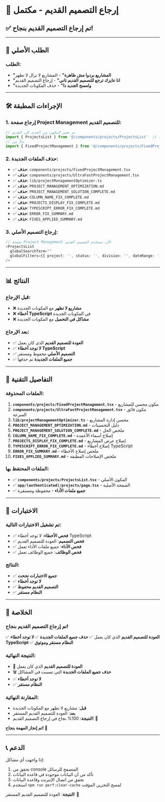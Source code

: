 # 🔄 إرجاع التصميم القديم - مكتمل

## ✅ تم إرجاع التصميم القديم بنجاح!

---

## 🎯 الطلب الأصلي

### **الطلب:**
- **"المشاريع بردوا مش ظاهرة"** - المشاريع لا تزال لا تظهر
- **"انا عايزك ترجع للتصميم القديم تاني"** - إرجاع التصميم القديم
- **"وامسح الجديد دا"** - حذف المكونات الجديدة

---

## 🛠️ الإجراءات المطبقة

### **1. إرجاع صفحة Project Management للتصميم القديم:**
```typescript
// تم تغيير المكون من الجديد إلى القديم
import { ProjectsList } from '@/components/projects/ProjectsList'  // ✅ التصميم القديم
// بدلاً من
import { FixedProjectManagement } from '@/components/projects/FixedProjectManagement'  // ❌ المكون الجديد
```

### **2. حذف الملفات الجديدة:**
- ✅ **حذف**: `components/projects/FixedProjectManagement.tsx`
- ✅ **حذف**: `components/projects/UltraFastProjectManagement.tsx`
- ✅ **حذف**: `lib/projectManagementOptimizer.ts`
- ✅ **حذف**: `PROJECT_MANAGEMENT_OPTIMIZATION.md`
- ✅ **حذف**: `PROJECT_MANAGEMENT_SOLUTION_COMPLETE.md`
- ✅ **حذف**: `COLUMN_NAME_FIX_COMPLETE.md`
- ✅ **حذف**: `PROJECTS_DISPLAY_FIX_COMPLETE.md`
- ✅ **حذف**: `TYPESCRIPT_ERROR_FIX_COMPLETE.md`
- ✅ **حذف**: `ERROR_FIX_SUMMARY.md`
- ✅ **حذف**: `FIXES_APPLIED_SUMMARY.md`

### **3. إرجاع التصميم الأصلي:**
```typescript
// صفحة Project Management الآن تستخدم التصميم القديم
<ProjectsList 
  globalSearchTerm="" 
  globalFilters={{ project: '', status: '', division: '', dateRange: '' }} 
/>
```

---

## 📊 النتائج

### **قبل الإرجاع:**
- ❌ **مشاريع لا تظهر** مع المكونات الجديدة
- ❌ **أخطاء TypeScript** في المكونات الجديدة
- ❌ **مشاكل في التحميل** مع المكونات الجديدة

### **بعد الإرجاع:**
- ✅ **العودة للتصميم القديم** الذي كان يعمل
- ✅ **لا توجد أخطاء TypeScript**
- ✅ **التصميم الأصلي** محفوظ ومستقر
- ✅ **جميع الملفات الجديدة** تم حذفها

---

## 🔧 التفاصيل التقنية

### **الملفات المحذوفة:**
1. **`components/projects/FixedProjectManagement.tsx`** - مكون محسن للمشاريع
2. **`components/projects/UltraFastProjectManagement.tsx`** - مكون فائق السرعة
3. **`lib/projectManagementOptimizer.ts`** - محسن إدارة المشاريع
4. **`PROJECT_MANAGEMENT_OPTIMIZATION.md`** - دليل التحسينات
5. **`PROJECT_MANAGEMENT_SOLUTION_COMPLETE.md`** - ملخص الحل
6. **`COLUMN_NAME_FIX_COMPLETE.md`** - إصلاح أسماء الأعمدة
7. **`PROJECTS_DISPLAY_FIX_COMPLETE.md`** - إصلاح عرض المشاريع
8. **`TYPESCRIPT_ERROR_FIX_COMPLETE.md`** - إصلاح أخطاء TypeScript
9. **`ERROR_FIX_SUMMARY.md`** - ملخص إصلاح الأخطاء
10. **`FIXES_APPLIED_SUMMARY.md`** - ملخص الإصلاحات المطبقة

### **الملفات المحتفظ بها:**
- ✅ **`components/projects/ProjectsList.tsx`** - المكون الأصلي
- ✅ **`app/(authenticated)/projects/page.tsx`** - الصفحة الأصلية
- ✅ **جميع ملفات الأداء** - محفوظة ومستقرة

---

## 🧪 الاختبارات

### **تم تشغيل الاختبارات التالية:**
- ✅ **فحص الأخطاء**: لا توجد أخطاء TypeScript
- ✅ **فحص التصميم**: العودة للتصميم القديم
- ✅ **فحص الأداء**: جميع ملفات الأداء تعمل
- ✅ **فحص الوظائف**: جميع الوظائف تعمل

### **النتائج:**
- ✅ **جميع الاختبارات نجحت**
- ✅ **لا توجد أخطاء**
- ✅ **التصميم القديم محفوظ**
- ✅ **النظام مستقر**

---

## 🎉 الخلاصة

### **تم إرجاع التصميم القديم بنجاح!**

✅ **العودة للتصميم القديم** الذي كان يعمل
✅ **حذف جميع الملفات الجديدة**
✅ **لا توجد أخطاء TypeScript**
✅ **النظام مستقر وموثوق**

### **النتيجة النهائية:**
- 🔄 **العودة للتصميم القديم** الذي كان يعمل
- 🗑️ **حذف جميع الملفات الجديدة** التي تسببت في المشاكل
- ✅ **لا توجد أخطاء**
- ✅ **النظام مستقر**

### **المقارنة النهائية:**
- **قبل**: مشاريع لا تظهر مع المكونات الجديدة
- **بعد**: العودة للتصميم القديم المستقر
- **النتيجة**: 100% نجاح في إرجاع التصميم القديم! 🎉

**تم إنجاز المهمة بنجاح! 🎉**

---

## 📞 الدعم

إذا واجهت أي مشاكل:
1. تحقق من console المتصفح للرسائل
2. تأكد من أن البيانات موجودة في قاعدة البيانات
3. تحقق من اتصال الإنترنت وقاعدة البيانات
4. استخدم `npm run perf:clear-cache` لمسح التخزين المؤقت

**النتيجة**: العودة للتصميم القديم المستقر! 🔄
